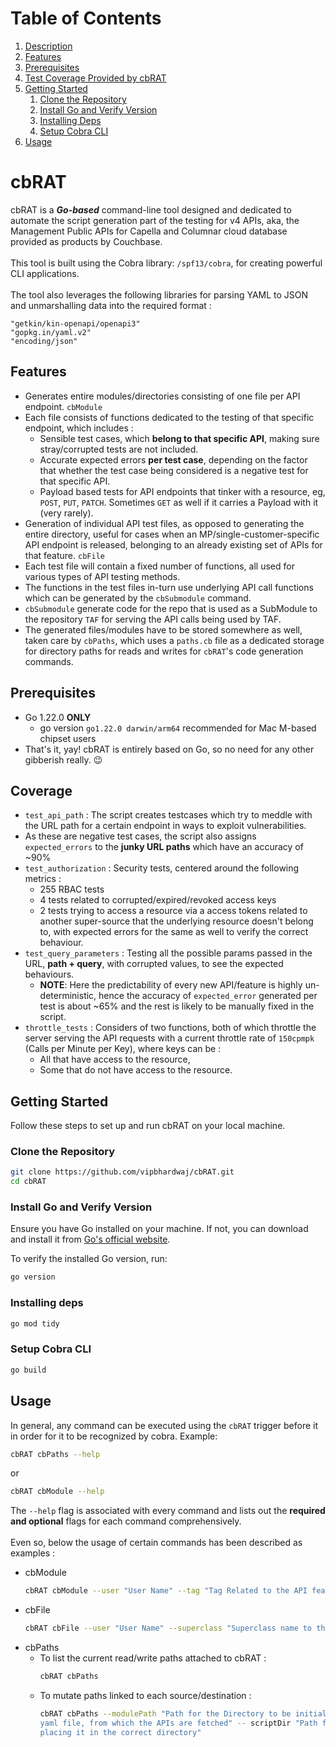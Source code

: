 # Table of Contents

1. [Description](#cbRAT)
2. [Features](#features)
3. [Prerequisites](#prerequisites)
4. [Test Coverage Provided by cbRAT](#Coverage)
5. [Getting Started](#Getting-Started)
   1. [Clone the Repository](#clone-the-repository)
   2. [Install Go and Verify Version](#install-go-and-verify-version)
   3. [Installing Deps](#Installing-deps)
   4. [Setup Cobra CLI](#setup-cobra-cli)
6. [Usage](#usage)

# cbRAT
cbRAT is a ***Go-based*** command-line tool designed and dedicated to automate the script generation part of the 
testing for v4 APIs, aka, the Management Public APIs for Capella and Columnar cloud database provided as products by 
Couchbase.
<br/><br/>
This tool is built using the Cobra library: `/spf13/cobra`, for creating powerful CLI applications.
<br/><br/>
The tool also leverages the following libraries for parsing YAML to JSON and unmarshalling data into the required 
format :
```
"getkin/kin-openapi/openapi3"
"gopkg.in/yaml.v2"
"encoding/json"
```

## Features
- Generates entire modules/directories consisting of one file per API endpoint. `cbModule`
- Each file consists of functions dedicated to the testing of that specific endpoint, which includes : 
  - Sensible test cases, which **belong to that specific API**, making sure stray/corrupted tests are not included.
  - Accurate expected errors **per test case**, depending on the factor that whether the test case being considered 
    is a negative test for that specific API.
  - Payload based tests for API endpoints that tinker with a resource, eg, `POST`, `PUT`, `PATCH`. Sometimes `GET` 
    as well if it carries a Payload with it (very rarely).
- Generation of individual API test files, as opposed to generating the entire directory, useful for cases when an 
  MP/single-customer-specific API endpoint is released, belonging to an already existing set of APIs for that 
  feature. `cbFile`
- Each test file will contain a fixed number of functions, all used for various types of API testing methods.
- The functions in the test files in-turn use underlying API call functions which can be generated by the 
  `cbSubmodule` command.
- `cbSubmodule` generate code for the repo that is used as a SubModule to the repository `TAF` for serving the API 
  calls being used by TAF.
- The generated files/modules have to be stored somewhere as well, taken care by `cbPaths`, which uses a `paths.cb` 
  file as a dedicated storage for directory paths for reads and writes for `cbRAT`'s code generation commands.

## Prerequisites
- Go 1.22.0 **ONLY**
  - go version `go1.22.0 darwin/arm64` recommended for Mac M-based chipset users
- That's it, yay! cbRAT is entirely based on Go, so no need for any other gibberish really. :wink:

## Coverage
- `test_api_path` : The script creates testcases which try to meddle with the URL path for a certain endpoint in 
  ways to exploit vulnerabilities.
- As these are negative test cases, the script also assigns `expected_errors` to the **junky URL paths** which 
  have an accuracy of ~90%
- `test_authorization` : Security tests, centered around the following metrics : 
  - 255 RBAC tests
  - 4 tests related to corrupted/expired/revoked access keys
  - 2 tests trying to access a resource via a access tokens related to another super-source that the underlying 
    resource doesn't belong to, with expected errors for the same as well to verify the correct behaviour.
- `test_query_parameters` : Testing all the possible params passed in the URL, **path + query**, with corrupted 
  values, to see the expected behaviours.
  - **NOTE**: Here the predictability of every new API/feature is highly un-deterministic, hence the accuracy of 
    `expected_error` generated per test is about ~65% and the rest is likely to be manually fixed in the script.
- `throttle_tests` : Considers of two functions, both of which throttle the server serving the API requests with a 
  current throttle rate of `150cpmpk` (Calls per Minute per Key), where keys can be : 
  - All that have access to the resource,
  - Some that do not have access to the resource.

## Getting Started
Follow these steps to set up and run cbRAT on your local machine.

### Clone the Repository
```bash
git clone https://github.com/vipbhardwaj/cbRAT.git
cd cbRAT
```

### Install Go and Verify Version
Ensure you have Go installed on your machine. If not, you can download and install it from 
[Go's official website](https://golang.org/dl/).

To verify the installed Go version, run:
```bash
go version
```

### Installing deps
```bash
go mod tidy
```

### Setup Cobra CLI
```bash
go build
```

## Usage
In general, any command can be executed using the `cbRAT` trigger before it in order for it to be recognized by cobra.
Example: 
```bash
cbRAT cbPaths --help
```
or 
```bash
cbRAT cbModule --help
```

The `--help` flag is associated with every command and lists out the **required and optional** flags for each 
command comprehensively.<br/><br/>
Even so, below the usage of certain commands has been described as examples : 
- cbModule
  ```bash
  cbRAT cbModule --user "User Name" --tag "Tag Related to the API feature" --nomenclature "Generalized Naming that would be used to name the Directory and Class" --superclass "The class name that has to be used as a superclass to the current tests"
  ```
- cbFile
  ```bash
  cbRAT cbFile --user "User Name" --superclass "Superclass name to the current file" --nomenclature "Name for the current class" --operationId "id linked to the specific API endpoint operation"
  ```
- cbPaths
  - To list the current read/write paths attached to cbRAT :
    ```bash
    cbRAT cbPaths
    ```
  - To mutate paths linked to each source/destination :
    ```bash
    cbRAT cbPaths --modulePath "Path for the Directory to be initialized" --readPath "Path to the openapi.generated.
    yaml file, from which the APIs are fetched" -- scriptDir "Path for cbFile, used for generating a single file and 
    placing it in the correct directory"
    ```
